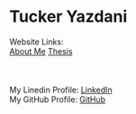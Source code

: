 <h1> Tucker Yazdani </h1>
<body> 
  Website Links:<br>
  <a href="about.html" title="About Me">About Me</a>
  <a href="thesis.html" title="Thesis">Thesis</a><br>
  <br><br><br>
  My Linedin Profile:  <a href="https://www.linkedin.com/in/tuckeryazdani/" title="LinkedIn">LinkedIn</a><br>
  My GitHub Profile:   <a href="https://github.com/tuckeryazdani" title="LinkedIn">GitHub</a><br>

</body>
